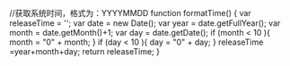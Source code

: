 //获取系统时间，格式为：YYYYMMDD
function formatTime() {
	  var releaseTime = '';
	  var date = new Date();
	  var year = date.getFullYear();
	  var month = date.getMonth()+1;
	  var day = date.getDate();
	  if (month < 10 ){
		  month = "0" + month; 
	  }
	  if (day < 10 ){
		  day = "0" + day; 
	  }
	  releaseTime =year+month+day;
	  return releaseTime;
}
